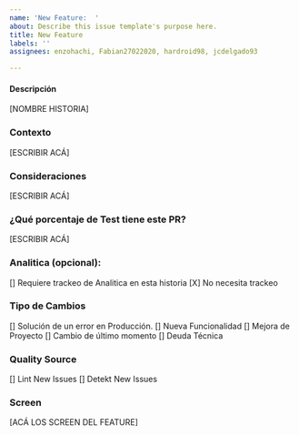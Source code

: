 ```yaml
---
name: 'New Feature:  '
about: Describe this issue template's purpose here.
title: New Feature
labels: ''
assignees: enzohachi, Fabian27022020, hardroid98, jcdelgado93

---
```


#### Descripción
[NOMBRE HISTORIA]
### Contexto
[ESCRIBIR ACÁ]
### Consideraciones
[ESCRIBIR ACÁ]
### ¿Qué porcentaje de Test tiene este PR?
[ESCRIBIR ACÁ]
### Analitica (opcional):
[] Requiere trackeo de Analitica en esta historia
[X] No necesita trackeo
### Tipo de Cambios
[] Solución de un error en Producción.
[] Nueva Funcionalidad 
[] Mejora de Proyecto 
[] Cambio de último momento
[] Deuda Técnica
### Quality Source
[] Lint New Issues 
[] Detekt New Issues
### Screen 
[ACÁ LOS SCREEN DEL FEATURE]
